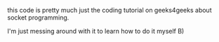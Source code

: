 this code is pretty much just the coding tutorial on geeks4geeks about socket programming.

I'm just messing around with it to learn how to do it myself B)
